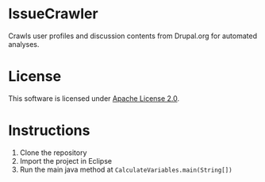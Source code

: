 IssueCrawler
============

Crawls user profiles and discussion contents from Drupal.org for automated analyses.

License
=======

This software is licensed under [Apache License 2.0](http://www.apache.org/licenses/LICENSE-2.0.html).

Instructions
============

1. Clone the repository
1. Import the project in Eclipse
1. Run the main java method at `CalculateVariables.main(String[])`

